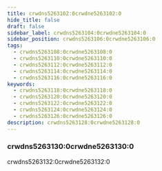 ```yaml
---
title: crwdns5263102:0crwdne5263102:0
hide_title: false
draft: false
sidebar_label: crwdns5263104:0crwdne5263104:0
sidebar_position: crwdns5263106:0crwdne5263106:0
tags:
  - crwdns5263108:0crwdne5263108:0
  - crwdns5263110:0crwdne5263110:0
  - crwdns5263112:0crwdne5263112:0
  - crwdns5263114:0crwdne5263114:0
  - crwdns5263116:0crwdne5263116:0
keywords:
  - crwdns5263118:0crwdne5263118:0
  - crwdns5263120:0crwdne5263120:0
  - crwdns5263122:0crwdne5263122:0
  - crwdns5263124:0crwdne5263124:0
  - crwdns5263126:0crwdne5263126:0
description: crwdns5263128:0crwdne5263128:0
---
```


### crwdns5263130:0crwdne5263130:0

crwdns5263132:0crwdne5263132:0
